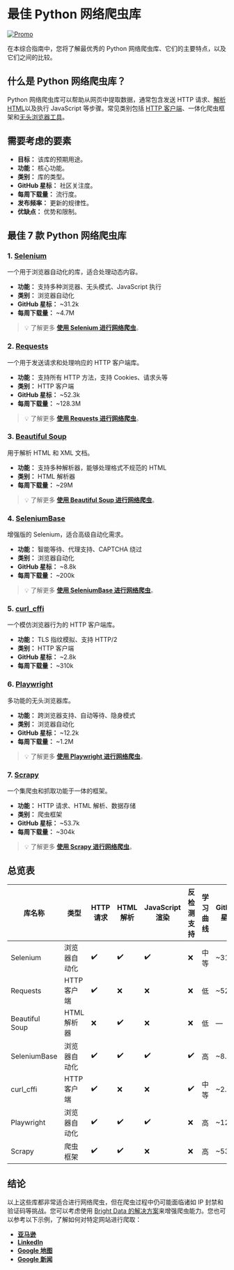 # 最佳 Python 网络爬虫库

[![Promo](https://github.com/bright-cn/LinkedIn-Scraper/raw/main/Proxies%20and%20scrapers%20GitHub%20bonus%20banner.png)](https://www.bright.cn)

在本综合指南中，您将了解最优秀的 Python 网络爬虫库、它们的主要特点，以及它们之间的比较。

## 什么是 Python 网络爬虫库？

Python 网络爬虫库可以帮助从网页中提取数据，通常包含发送 HTTP 请求、[解析 HTML](https://www.bright.cn/blog/web-data/best-python-html-parsers)以及执行 JavaScript 等步骤。常见类别包括 [HTTP 客户端](https://www.bright.cn/blog/web-data/best-python-http-clients)、一体化爬虫框架和[无头浏览器工具](https://www.bright.cn/blog/web-data/best-headless-browsers)。

## 需要考虑的要素

- **目标：** 该库的预期用途。  
- **功能：** 核心功能。  
- **类别：** 库的类型。  
- **GitHub 星标：** 社区关注度。  
- **每周下载量：** 流行度。  
- **发布频率：** 更新的规律性。  
- **优缺点：** 优势和限制。

## 最佳 7 款 Python 网络爬虫库

### 1. [Selenium](https://www.selenium.dev/)

一个用于浏览器自动化的库，适合处理动态内容。

- **功能：** 支持多种浏览器、无头模式、JavaScript 执行  
- **类别：** 浏览器自动化  
- **GitHub 星标：** ~31.2k  
- **每周下载量：** ~4.7M  

> 💡 了解更多 [**使用 Selenium 进行网络爬虫**](https://www.bright.cn/blog/how-tos/using-selenium-for-web-scraping)。

### 2. [Requests](https://pypi.org/project/requests/)

一个用于发送请求和处理响应的 HTTP 客户端库。

- **功能：** 支持所有 HTTP 方法，支持 Cookies、请求头等  
- **类别：** HTTP 客户端  
- **GitHub 星标：** ~52.3k  
- **每周下载量：** ~128.3M  

> 💡 了解更多 [**使用 Requests 进行网络爬虫**](https://www.bright.cn/blog/web-data/python-requests-guide)。

### 3. [Beautiful Soup](https://pypi.org/project/beautifulsoup4/)

用于解析 HTML 和 XML 文档。

- **功能：** 支持多种解析器，能够处理格式不规范的 HTML  
- **类别：** HTML 解析器  
- **每周下载量：** ~29M  

> 💡 了解更多 [**使用 Beautiful Soup 进行网络爬虫**](https://www.bright.cn/blog/how-tos/beautiful-soup-web-scraping)。

### 4. [SeleniumBase](https://seleniumbase.com/)

增强版的 Selenium，适合高级自动化需求。

- **功能：** 智能等待、代理支持、CAPTCHA 绕过  
- **类别：** 浏览器自动化  
- **GitHub 星标：** ~8.8k  
- **每周下载量：** ~200k  

> 💡 了解更多 [**使用 SeleniumBase 进行网络爬虫**](https://www.bright.cn/blog/web-data/web-scraping-with-seleniumbase)。

### 5. [curl_cffi](https://github.com/lexiforest/curl_cffi)

一个模仿浏览器行为的 HTTP 客户端库。

- **功能：** TLS 指纹模拟、支持 HTTP/2  
- **类别：** HTTP 客户端  
- **GitHub 星标：** ~2.8k  
- **每周下载量：** ~310k  

### 6. [Playwright](https://playwright.dev/)

多功能的无头浏览器库。

- **功能：** 跨浏览器支持、自动等待、隐身模式  
- **类别：** 浏览器自动化  
- **GitHub 星标：** ~12.2k  
- **每周下载量：** ~1.2M  

> 💡 了解更多 [**使用 Playwright 进行网络爬虫**](https://www.bright.cn/blog/how-tos/playwright-web-scraping)。

### 7. [Scrapy](https://scrapy.org/)

一个集爬虫和抓取功能于一体的框架。

- **功能：** HTTP 请求、HTML 解析、数据存储  
- **类别：** 爬虫框架  
- **GitHub 星标：** ~53.7k  
- **每周下载量：** ~304k  

> 💡 了解更多 [**使用 Scrapy 进行网络爬虫**](https://www.bright.cn/blog/how-tos/web-scraping-with-scrapy)。

## 总览表

| 库名称         | 类型               | HTTP 请求       | HTML 解析     | JavaScript 渲染     | 反检测支持        | 学习曲线         | GitHub 星标  | 下载量      |
|----------------|--------------------|-----------------|---------------|---------------------|-------------------|------------------|--------------|------------|
| Selenium       | 浏览器自动化      | ✔️              | ✔️             | ✔️                  | ❌                | 中等             | ~31.2k       | ~4.7M      |
| Requests       | HTTP 客户端       | ✔️              | ❌             | ❌                  | ❌                | 低               | ~52.3k       | ~128.3M    |
| Beautiful Soup | HTML 解析器       | ❌              | ✔️             | ❌                  | ❌                | 低               | —            | ~29M       |
| SeleniumBase   | 浏览器自动化      | ✔️              | ✔️             | ✔️                  | ✔️                | 高               | ~8.8k        | ~200k      |
| curl_cffi      | HTTP 客户端       | ✔️              | ❌             | ❌                  | ✔️                | 中等             | ~2.8k        | ~310k      |
| Playwright     | 浏览器自动化      | ✔️              | ✔️             | ✔️                  | ❌                | 高               | ~12.2k       | ~1.2M      |
| Scrapy         | 爬虫框架          | ✔️              | ✔️             | ❌                  | ❌                | 高               | ~53.7k       | ~304k      |

## 结论

以上这些库都非常适合进行网络爬虫，但在爬虫过程中仍可能面临诸如 IP 封禁和验证码等挑战。您可以考虑使用 [Bright Data 的解决方案](https://www.bright.cn/)来增强爬虫能力。您也可以参考以下示例，了解如何对特定网站进行爬取：

- [**亚马逊**](https://github.com/bright-cn/Amazon-Scraper)  
- [**LinkedIn**](https://github.com/bright-cn/LinkedIn-Scraper)  
- [**Google 地图**](https://github.com/bright-cn/Google-Maps-Scraper)  
- [**Google 新闻**](https://github.com/bright-cn/Google-News-Scraper)  
